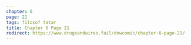 ```yaml
---
chapter: 6
page: 21
tags: filosof tatar
title: Chapter 6 Page 21
redirect: https://www.drugsandwires.fail/dnwcomic/chapter-6-page-21/
---
```

